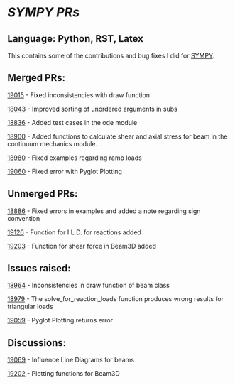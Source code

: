 # *SYMPY PRs*
## Language: Python, RST, Latex
This contains some of the contributions and bug fixes I did for [SYMPY](https://github.com/sympy/sympy).

## Merged PRs:
[19015](https://github.com/sympy/sympy/pull/19015) - Fixed inconsistencies with draw function

[18043](https://github.com/sympy/sympy/pull/18043) - Improved sorting of unordered arguments in subs

[18836](https://github.com/sympy/sympy/pull/18836) - Added test cases in the ode module

[18900](https://github.com/sympy/sympy/pull/18900) - Added functions to calculate shear and axial stress for beam in the continuum mechanics module.

[18980](https://github.com/sympy/sympy/pull/18980) - Fixed examples regarding ramp loads

[19060](https://github.com/sympy/sympy/pull/19060) - Fixed error with Pyglot Plotting

## Unmerged PRs:
[18886](https://github.com/sympy/sympy/pull/18886) - Fixed errors in examples and added a note regarding sign convention

[19126](https://github.com/sympy/sympy/pull/19126) - Function for I.L.D. for reactions added

[19203](https://github.com/sympy/sympy/pull/19203) - Function for shear force in Beam3D added

## Issues raised:
[18964](https://github.com/sympy/sympy/issues/18964) - Inconsistencies in draw function of beam class

[18979](https://github.com/sympy/sympy/issues/18979) - The solve_for_reaction_loads function produces wrong results for triangular loads

[19059](https://github.com/sympy/sympy/issues/19059) - Pyglot Plotting returns error

## Discussions:
[19069](https://github.com/sympy/sympy/issues/19069) - Influence Line Diagrams for beams

[19202](https://github.com/sympy/sympy/issues/19202) - Plotting functions for Beam3D
